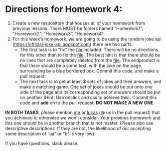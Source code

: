 # Directions for Homework 4:
1. Create a new respository that houses all of your homework from previous lessons. There MUST be folders named “Homework1”, “Homework2", “Homework3”, “Homework4"
2. For this week’s homework, we are going to be using the random joke api (https://official-joke-api.appspot.com) there are two parts.
    - The first task is to “fix” the [file](hello.html) included. There will be no directions for this other than to fix the [file](hello.html). The best hint is that there should be no lines that are completely deleted from the [file](hello.html). The endproduct is that there should be a some text, with the joke on the page, surrounding by a blue bordered box. Commit this code, and make a pull request.
    - The next task is to get at least **3** sets of jokes and their answers, and make a matching game. One set of jokes should be put onto one side of the page and its corresponding set of answers should be put on another (Hint: Use onclick and css to achieve this). Commit this code and **add** on to the pull request, **DO NOT MAKE A NEW ONE**.

**IN BOTH TASKS**, please mention [me](https://github.com/gescalona1) or [lucas](https://github.com/LucasStettner) (@ us in the pull request) that you achieved it, otherwise we won’t consider. Your previous homework and this one should be in another branch that is not master. (Please also use descriptive descriptions. If they are not, the likelihood of our accepting some description of “aa” or “b” is very low).

If you have questions, slack please.

